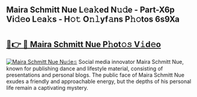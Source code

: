 ## Maira Schmitt Nue L𝚎a𝚔ed N𝚞𝚍e - Part-X6p Vi𝚍𝚎o L𝚎a𝚔s - H𝚘𝚝 O𝚗𝚕yf𝚊ns P𝚑𝚘tos 6s9Xa

# <h2><a href="http://kfccmu.oniu.top/?m=Maira+Schmitt+Nue">🔗👉 🔴 Maira Schmitt Nue P𝚑ot𝚘𝚜 V𝚒d𝚎o</a></h2>

[![Maira Schmitt Nue Nu𝚍e𝚜](https://i.imgur.com/0qMVB7G.gif)](http://kfccmu.oniu.top/?m=Maira+Schmitt+Nue)
Social media innovator Maira Schmitt Nue, known for publishing dance and lifestyle material, consisting of presentations and personal blogs. The public face of Maira Schmitt Nue exudes a friendly and approachable energy, but the depths of his personal life remain a captivating mystery.  
